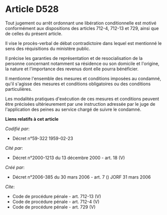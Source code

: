 # Article D528

Tout jugement ou arrêt ordonnant une libération conditionnelle est motivé conformément aux dispositions des articles 712-4,
712-13 et 729, ainsi que de celles du présent article. 

Il vise le procès-verbal de débat contradictoire dans lequel est mentionné le sens des réquisitions du ministère public. 

Il précise les garanties de représentation et de resocialisation de la personne concernant notamment sa résidence ou son
domicile et l'origine, la nature et l'importance des revenus dont elle pourra bénéficier. 

Il mentionne l'ensemble des mesures et conditions imposées au condamné, qu'il s'agisse des mesures et conditions obligatoires
ou des conditions particulières. 

Les modalités pratiques d'exécution de ces mesures et conditions peuvent être précisées ultérieurement par une instruction
adressée par le juge de l'application des peines au service chargé de suivre le condamné.

**Liens relatifs à cet article**

_Codifié par_:

  - Décret n°59-322 1959-02-23

_Cité par_:

  - Décret n°2000-1213 du 13 décembre 2000 - art. 18 (V)

_Créé par_:

  - Décret n°2006-385 du 30 mars 2006 - art. 7 () JORF 31 mars 2006

_Cite_:

  - Code de procédure pénale - art. 712-13 (V)
  - Code de procédure pénale - art. 712-4 (V)
  - Code de procédure pénale - art. 729 (V)
